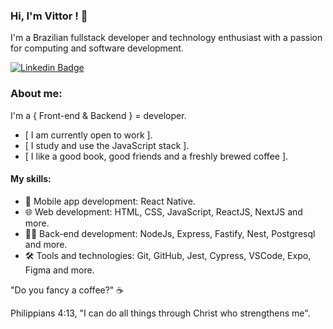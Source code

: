 
### Hi, I'm Vittor ! 👋


I'm a Brazilian fullstack developer and technology enthusiast with a passion for computing and software development.

[![Linkedin Badge](https://img.shields.io/badge/-LinkedIn-blue?style=flat-square&logo=Linkedin&logoColor=white&link=https://www.linkedin.com/vittor-emanoel-8971321b1/)](https://www.linkedin.com/in/vittor-emanoel-8971321b1/)


### About me:

 I'm a { Front-end & Backend } = developer.
 
 *  [ I am currently open to work ].
 *  [ I study and use the JavaScript stack ].
 *  [ I like a good book, good friends and a freshly brewed coffee ].

   
#### My skills:

- 📱  Mobile app development: React Native.
- 🌐 Web development: HTML, CSS, JavaScript, ReactJS, NextJS and more.
- 👩‍💻 Back-end development: NodeJs, Express, Fastify, Nest, Postgresql and more.
- 🛠️ Tools and technologies: Git, GitHub, Jest, Cypress, VSCode, Expo, Figma and more.

"Do you fancy a coffee?" ☕


Philippians 4:13, "I can do all things through Christ who strengthens me". 


